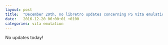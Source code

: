 ```yaml
---
layout: post
title:  "December 20th, no libretro updates concerning PS Vita emulation and emulators"
date:   2016-12-20 06:00:01 +0100
categories: vita emulation
---
```


No updates today!
